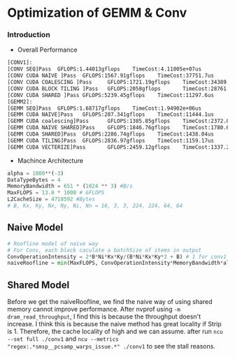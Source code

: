 # Optimization of GEMM & Conv

### Introduction
- Overall Performance
```txt
[CONV1]: 
[CONV SEQ]Pass  GFLOPS:1.44013gflops    TimeCost:4.11005e+07us
[CONV CUDA NAIVE ]Pass  GFLOPS:1567.91gflops    TimeCost:37751.7us
[CONV CUDA COALESCING ]Pass     GFLOPS:1721.19gflops    TimeCost:34389.9us
[CONV CUDA BLOCK TILING ]Pass   GFLOPS:2058gflops       TimeCost:28761.6us
[CONV CUDA SHARED ]Pass GFLOPS:5239.45gflops    TimeCost:11297.6us
[GEMM2]: 
[GEMM SEQ]Pass  GFLOPS:1.68717gflops    TimeCost:1.94902e+06us
[GEMM CUDA NAIVE]Pass   GFLOPS:287.341gflops    TimeCost:11444.1us
[GEMM CUDA coalescing]Pass      GFLOPS:1385.85gflops    TimeCost:2372.83us
[GEMM CUDA NAIVE SHARED]Pass    GFLOPS:1846.76gflops    TimeCost:1780.69us
[GEMM CUDA SHARED]Pass  GFLOPS:2286.74gflops    TimeCost:1438.04us
[GEMM CUDA TILING]Pass  GFLOPS:2836.97gflops    TimeCost:1159.17us
[GEMM CUDA VECTERIZE]Pass       GFLOPS:2459.12gflops    TimeCost:1337.26us
```

- Machince Architecture
```python
alpha = 1000**(-3)
DataTypeBytes = 4
MemoryBandwidth = 651 * (1024 ** 3) #B/s
MaxFLOPS = 13.8 * 1000 # GFLOPS
L2CacheSize = 4718592 #Bytes
# B, Kx, Ky, Nx, Ny, Ni, Nn = 16, 3, 3, 224, 224, 64, 64
```

## Naive Model
```python
# Roofline model of naive way
# For Conv, each block caculate a batchSize of items in output
ConvOperationIntensity = 2*B*Ni*Kx*Ky/(B*Ni*Kx*Ky*2 + B) # 1 for conv1
naiveRoofline = min(MaxFLOPS, ConvOperationIntensity*MemoryBandwidth*alpha) # 698 GFLOPS -> 253 measured
```

## Shared Model
Before we get the naiveRoofline, we find the naive way of using shared memory cannot improve performance. After nvprof using `-m dram_read_throughput`, I find this is because the throughput doesn't increase. I think this is because the naive method has great locality if Strip is 1. Therefore, the cache locality of high and we can assume.
after run `ncu --set full ./conv1` and `ncu --metrics "regex:.*smsp__pcsamp_warps_issue.*" ./conv1` to see the stall reasons.

